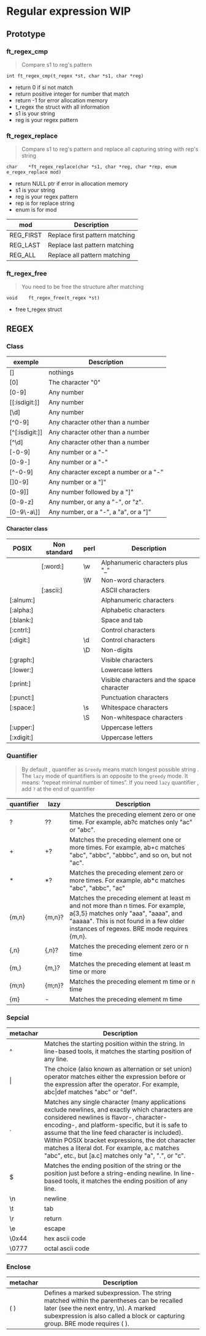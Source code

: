 # Regular expression WIP


## Prototype
### ft_regex_cmp
> Compare s1 to reg's pattern
```
int	ft_regex_cmp(t_regex *st, char *s1, char *reg)
```

*  return 0 if si not match
*  return positive integer for number that match
*  return -1 for error allocation memory
*  t_regex the struct with all information
*  s1 is your string
*  reg is your regex pattern


### ft_regex_replace
> Compare s1 to reg's pattern and replace all capturing string with rep's string

```
char	*ft_regex_replace(char *s1, char *reg, char *rep, enum e_regex_replace mod)
```
*  return NULL ptr if error in allocation memory
*  s1 is your string
*  reg is your regex pattern
*  rep is for replace string
*  enum is for mod 

| mod | Description |
|-----|-------------|
| REG_FIRST| Replace first pattern matching|
| REG_LAST| Replace last pattern matching|
|REG_ALL| Replace all pattern matching|

### ft_regex_free
> You need to be free the structure after matching

```
void	ft_regex_free(t_regex *st)
```
*  free t_regex struct

## REGEX

### Class

|   exemple     |      Description                                    |
|---------------|-----------------------------------------------------|
| [] 	        |   nothings                              |       
| [0] 	        |   The character "0"                                 |     
| [0-9] 	    |   Any number                                        |   
| [[:isdigit:]] |   Any number                                        |  
| [\d]          |   Any number                                        |  
| [^0-9] 	    |   Any character other than a number                 |       
| [^[:isdigit:]]|   Any character other than a number                 |   
| [^\d]|   Any character other than a number                 |   
| [-0-9] 	    |   Any number or a "-"                               |       
| [0-9-] 	    |   Any number or a "-"                               |       
| [^-0-9] 	    |   Any character except a number or a "-"            |                          
| []0-9] 	    |   Any number or a "]"                               |       
| [0-9]] 	    |   Any number followed by a "]"                      |                
| [0-9-z] 	    |   Any number, or any a "-", or "z". |                                     
| [0-9\\-a\\]]    |   Any number, or a "-", a "a", or a "]"             |            

#### Character class 


|POSIX       |    Non standard |   perl    |       Description                                  |
|------------|-----------------|-----------|----------------------------------------------------|
|            |    [:word:]     |   \w      |    Alphanumeric characters plus "_"                |
|            |                 |   \W      |    Non-word characters                             |    
|            |    [:ascii:]    |           |    ASCII characters                                |        
|[:alnum:]   |                 |           |    Alphanumeric characters                         |             
|[:alpha:]   |                 |           |    Alphabetic characters                           |           
|[:blank:]   |                 |           |    Space and tab                                   |   
|[:cntrl:]   |                 |           |    Control characters                              |       
|[:digit:]   |                 |   \d      |    Control characters                              |       
|            |                 |   \D      |    Non-digits                                      |
|[:graph:]   |                 |           |    Visible characters                              |        
|[:lower:]   |                 |           |    Lowercase letters                               |       
|[:print:]   |                 |           |    Visible characters and the space character      |                                
|[:punct:]   |                 |           |    Punctuation characters                          |            
|[:space:]   |                 |   \s      |    Whitespace characters                           |          
|            |                 |   \S      |    Non-whitespace characters                       |               
|[:upper:]   |                 |           |    Uppercase letters                               |       
|[:xdigit:]  |                 |           |    Uppercase letters                               |     

### Quantifier
>  By default , quantifier as ``Greedy`` means match longest possible string . The ``lazy`` mode of quantifiers is an opposite to the ``greedy`` mode. It means: “repeat minimal number of times”.
If you need ``lazy`` quantifier , add ``?`` at the end of quantifier

| quantifier | lazy |Description  |
|----------|-|--------------|
|  ?   |??    | Matches the preceding element zero or one time. For example, ab?c matches only "ac" or "abc".  |
|  +   |+?    | Matches the preceding element one or more times. For example, ab+c matches "abc", "abbc", "abbbc", and so on, but not "ac". |
|  \*   |\*?   | Matches the preceding element zero or more times. For example, ab*c matches "abc", "abbc", "ac"|
| {m,n}  |{m,n}?  |  Matches the preceding element at least m and not more than n times. For example, a{3,5} matches only "aaa", "aaaa", and "aaaaa". This is not found in a few older instances of regexes. BRE mode requires \{m,n\}. |
| {,n}   |{,n}?  |  Matches the preceding element zero or n time|
| {m,}    |{m,}? |  Matches the preceding element at least m time or more |
| {m;n}    |{m;n}?|  Matches the preceding element m time or n time |
| {m}      |-|  Matches the preceding element m time|


### Sepcial

| metachar |  Description  |
|----------|---------------|
| ^  | Matches the starting position within the string. In line-based tools, it matches the starting position of any line. |
| \|   |  The choice (also known as alternation or set union) operator matches either the expression before or the expression after the operator. For example, abc\|def matches "abc" or "def". |
| . | Matches any single character (many applications exclude newlines, and exactly which characters are considered newlines is flavor-, character-encoding-, and platform-specific, but it is safe to assume that the line feed character is included). Within POSIX bracket expressions, the dot character matches a literal dot. For example, a.c matches "abc", etc., but [a.c] matches only "a", ".", or "c". |
| $ | Matches the ending position of the string or the position just before a string-ending newline. In line-based tools, it matches the ending position of any line. |
| \n | newline|
| \t | tab |
| \r | return |
| \e | escape |
| \0x44 | hex ascii code|
| \0777 | octal ascii code |

### Enclose

| metachar |  Description  |
|----------|---------------|
| ( )     | Defines a marked subexpression. The string matched within the parentheses can be recalled later (see the next entry, \n). A marked subexpression is also called a block or capturing group. BRE mode requires \( \). |

